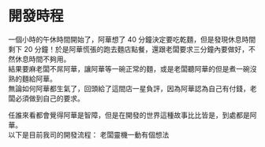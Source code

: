 # 開發時程

一個小時的午休時間開始了，阿華想了 40 分鐘決定要吃乾麵，但是發現休息時間剩下 20 分鐘！於是阿華慌張的跑去麵店點餐，還跟老闆要求三分鐘內要做好，不然休息時間不夠用。  
結果要麻老闆不屌阿華，讓阿華等一碗正常的麵，或是老闆聽阿華的但是煮一碗沒熟的麵給阿華。  
無論如何阿華都生氣了，回頭給了這間店一星負評，因為阿華認為自己有付錢，老闆必須做到自己的要求。

任誰來看都會覺得阿華是智障，但是在開發的世界這種故事比比皆是，到處都是阿華。  
以下是目前我司的開發流程：
老闆靈機一動有個想法
